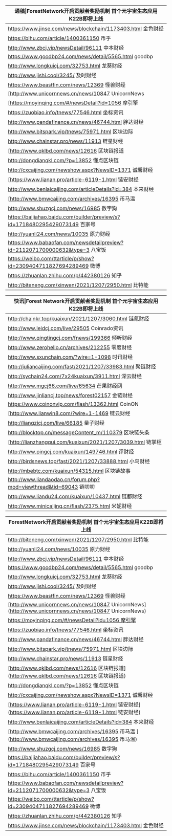 | 通稿\|ForestNetwork开启贡献者奖励机制 首个元宇宙生态应用K22B即将上线 |
| ------------------------------------------------------------ |
| https://www.jinse.com/news/blockchain/1173403.html 金色财经  |
| https://bihu.com/article/1400361150 币乎                     |
| http://www.zbcj.vip/newsDetail/96111 中本财经                |
| https://www.goodbp24.com/news/detail/5565.html goodbp        |
| http://www.longkuicj.com/32753.html 龙葵财经                 |
| http://www.jishi.cool/3245/ 及时财经                         |
| https://www.beastfin.com/news/12369 怪兽财经                 |
| [http://www.unicornnews.cn/news/10847 UnicornNews            |
| [https://moyinqing.com/#/newsDetail?id=1056 摩引擎           |
| https://zuobiao.info/tnews/77546.html 坐标资讯               |
| http://www.pandafinance.cn/news/46744.html 胖达财经          |
| http://www.bitspark.vip/tnews/75971.html 区块边际            |
| http://www.chainstar.pro/news/11913 链星财经                 |
| [http://www.qklbd.com/news/12616 区块链报道                  |
| http://dongdianqkl.com/?p=13852 懂点区块链                   |
| http://cxcaijing.com/newshow.aspx?NewsID=1371 诚馨财经       |
| [https://www.lianan.pro/article-6119-1.html 链安财经         |
| http://www.benlaicaijing.com/articleDetails?id=384 本来财经  |
| [http://www.bmwcaijing.com/archives/16395 币马温             |
| http://www.shuzgcj.com/news/16985 数字狗                     |
| https://baijiahao.baidu.com/builder/preview/s?id=1718480295429073149 百家号 |
| http://yuanli24.com/news/10035 原力财经                      |
| https://www.babaofan.com/newsdetailpreview?id=2112071700000632&type=3 八宝饭 |
| https://weibo.com/ttarticle/p/show?id=2309404711827694289469 微博 |
| https://zhuanlan.zhihu.com/p/442380126 知乎                  |
| http://biteneng.com/xinwen/2021/1207/2950.html 比特能        |

| 快讯\|Forest Network开启贡献者奖励机制 首个元宇宙生态应用K22B即将上线 |
| ------------------------------------------------------------ |
| http://chainkr.top/kuaixun/2021/1207/3060.html 链氪财经      |
| http://www.leidcj.com/live/29505 Coinrado资讯                |
| http://www.qingtingcj.com/fnews/199366 倾听财经              |
| http://www.zerohello.cn/archives/212255 零度财经             |
| http://www.sxunchain.com/?wire=1-1098 时讯财经               |
| http://juliancaijing.com/fast/2021/1207/33983.html 聚链财经  |
| http://sychain24.com/7x24kuaixun/3911.html 深云财经          |
| http://www.mgcj66.com/live/65634 芒果财经网                  |
| http://www.jinliancj.top/news/forest02157 金链财经 ‎          |
| https://www.coinonvip.com/flash/13362.html CoinON            |
| [http://www.lianwin8.com/?wire=1-1469 链云财经               |
| http://liangzicj.com/live/66185 量子财经                     |
| http://blocktop.cn/messageContent_m/110379 区块链头条        |
| [http://lianzhanggui.com/kuaixun/2021/1207/3039.html 链掌柜  |
| http://www.pingcj.com/kuaixun/149746.html 评财经             |
| http://birdsnews.top/fast/2021/1207/33888.html 小鸟财经      |
| http://mbebtc.com/kuaixun/54315.html 区块链故事              |
| http://www.liandaodao.cn/forum.php?mod=viewthread&tid=69043 链叨叨 |
| http://www.liandu24.com/kuaixun/10437.html 链都财经          |
| http://www.minicaijing.cn/flash/2375.html 米妮财经           |







| ForestNetwork开启贡献者奖励机制 首个元宇宙生态应用K22B即将上线 |
| ------------------------------------------------------------ |
| http://biteneng.com/xinwen/2021/1207/2950.html 比特能        |
| http://yuanli24.com/news/10035 原力财经                      |
| http://www.zbcj.vip/newsDetail/96111 中本财经                |
| https://www.goodbp24.com/news/detail/5565.html goodbp        |
| http://www.longkuicj.com/32753.html 龙葵财经                 |
| http://www.jishi.cool/3245/ 及时财经                         |
| https://www.beastfin.com/news/12369 怪兽财经                 |
| [http://www.unicornnews.cn/news/10847 UnicornNews](http://www.unicornnews.cn/news/10847  UnicornNews) |
| [https://moyinqing.com/#/newsDetail?id=1056 摩引擎](https://moyinqing.com/) |
| https://zuobiao.info/tnews/77546.html 坐标资讯               |
| http://www.pandafinance.cn/news/46744.html 胖达财经          |
| http://www.bitspark.vip/tnews/75971.html 区块边际            |
| http://www.chainstar.pro/news/11913 链星财经                 |
| [http://www.qklbd.com/news/12616 区块链报道](http://www.qklbd.com/news/12616  区块链报道) |
| http://dongdianqkl.com/?p=13852 懂点区块链                   |
| http://cxcaijing.com/newshow.aspx?NewsID=1371 诚馨财经       |
| [https://www.lianan.pro/article-6119-1.html 链安财经](https://www.lianan.pro/article-6119-1.html  链安财经) |
| http://www.benlaicaijing.com/articleDetails?id=384 本来财经  |
| [http://www.bmwcaijing.com/archives/16395 币马温 ](http://www.bmwcaijing.com/archives/16395 币马温) |
| http://www.shuzgcj.com/news/16985 数字狗                     |
| https://baijiahao.baidu.com/builder/preview/s?id=1718480295429073149 百家号 |
| https://bihu.com/article/1400361150 币乎                     |
| https://www.babaofan.com/newsdetailpreview?id=2112071700000632&type=3 八宝饭 |
| https://weibo.com/ttarticle/p/show?id=2309404711827694289469 微博 |
| https://zhuanlan.zhihu.com/p/442380126 知乎                  |
| https://www.jinse.com/news/blockchain/1173403.html 金色财经  |
